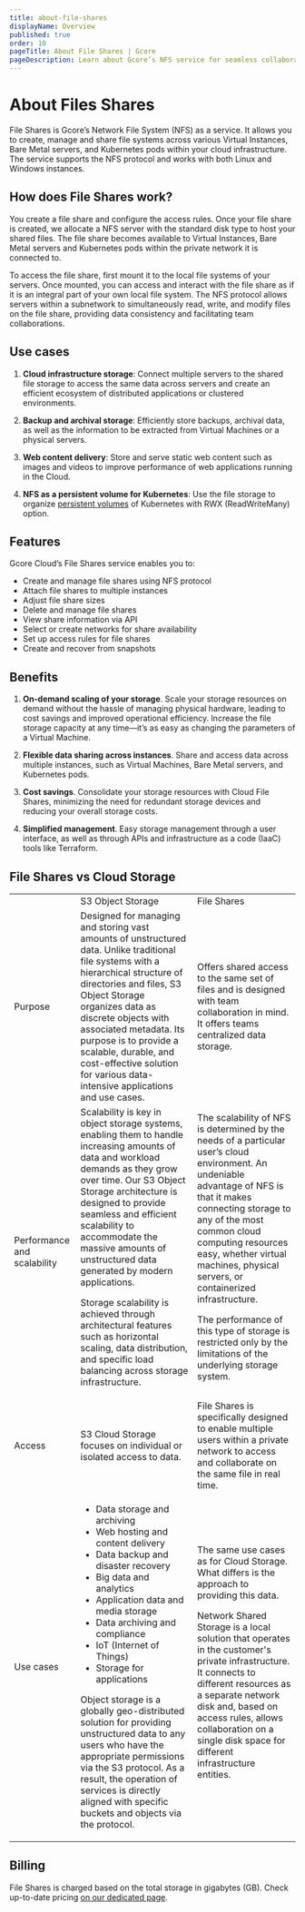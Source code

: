 ```yaml
---
title: about-file-shares
displayName: Overview
published: true
order: 10
pageTitle: About File Shares | Gcore
pageDescription: Learn about Gcore’s NFS service for seamless collaboration & cost savings.
---
```

# About Files Shares

File Shares is Gcore’s Network File System (NFS) as a service. It allows you to create, manage and share file systems across various Virtual Instances, Bare Metal servers, and Kubernetes pods within your cloud infrastructure. The service supports the NFS protocol and works with both Linux and Windows instances. 

## How does File Shares work?

You create a file share and configure the access rules. Once your file share is created, we allocate a NFS server with the standard disk type to host your shared files. The file share becomes available to Virtual Instances, Bare Metal servers and Kubernetes pods within the private network it is connected to.

To access the file share, first mount it to the local file systems of your servers. Once mounted, you can access and interact with the file share as if it is an integral part of your own local file system. The NFS protocol allows servers within a subnetwork to simultaneously read, write, and modify files on the file share, providing data consistency and facilitating team collaborations.

## Use cases

1. **Cloud infrastructure storage**: Connect multiple servers to the shared file storage to access the same data across servers and create an efficient ecosystem of distributed applications or clustered environments.

2. **Backup and archival storage**: Efficiently store backups, archival data, as well as the information to be extracted from Virtual Machines or a physical servers.

3. **Web content delivery**: Store and serve static web content such as images and videos to improve performance of web applications running in the Cloud.

4. **NFS as a persistent volume for Kubernetes**: Use the file storage to organize <a href="https://gcore.com/docs/cloud/kubernetes/storage/create-a-pvc-and-bind-it-to-a-pod" target="_blank">persistent volumes</a> of Kubernetes with RWX (ReadWriteMany) option.

## Features

Gcore Cloud’s File Shares service enables you to:
- Create and manage file shares using NFS protocol
- Attach file shares to multiple instances
- Adjust file share sizes
- Delete and manage file shares
- View share information via API
- Select or create networks for share availability
- Set up access rules for file shares
- Create and recover from snapshots

## Benefits

1. **On-demand scaling of your storage**. Scale your storage resources on demand without the hassle of managing physical hardware, leading to cost savings and improved operational efficiency. Increase the file storage capacity at any time—it’s as easy as changing the parameters of a Virtual Machine.

2. **Flexible data sharing across instances**. Share and access data across multiple instances, such as Virtual Machines, Bare Metal servers, and Kubernetes pods.

3. **Cost savings**. Consolidate your storage resources with Cloud File Shares, minimizing the need for redundant storage devices and reducing your overall storage costs.

4. **Simplified management**. Easy storage management through a user interface, as well as through APIs and infrastructure as a code (IaaC) tools like Terraform.

## File Shares vs Cloud Storage

<table>
   <tr>
      <td>    </td>
      <td>S3 Object Storage</td>
      <td>File Shares</td>
   </tr>
   <tr>
      <td>Purpose</td>
      <td>Designed for managing and storing vast amounts of unstructured data. Unlike traditional file systems with a hierarchical structure of directories and files, S3 Object Storage organizes data as discrete objects with associated metadata. Its purpose is to provide a scalable, durable, and cost-effective solution for various data-intensive applications and use cases.</td>
      <td>Offers shared access to the same set of files and is designed with team collaboration in mind. It offers teams centralized data storage.</td>
   </tr>
   <tr>
      <td>Performance and scalability</td>
      <td>Scalability is key in object storage systems, enabling them to handle increasing amounts of data and workload demands as they grow over time. Our S3 Object Storage architecture is designed to provide seamless and efficient scalability to accommodate the massive amounts of unstructured data generated by modern applications. 

Storage scalability is achieved through architectural features such as horizontal scaling, data distribution, and specific load balancing across storage infrastructure.
</td>
      <td>The scalability of NFS is determined by the needs of a particular user’s cloud environment. An undeniable advantage of NFS is that it makes connecting storage to any of the most common cloud computing resources easy, whether virtual machines, physical servers, or containerized infrastructure.

The performance of this type of storage is restricted only by the limitations of the underlying storage system.
</td>
   </tr>
   <tr>
      <td>Access</td>
      <td>S3 Cloud Storage focuses on individual or isolated access to data.</td>
      <td>File Shares is specifically designed to enable multiple users within a private network to access and collaborate on the same file in real time.</td>
   </tr>
   <tr>
      <td>Use cases</td>
      <td>

- Data storage and archiving
- Web hosting and content delivery
- Data backup and disaster recovery
- Big data and analytics
- Application data and media storage
- Data archiving and compliance
- IoT (Internet of Things)
- Storage for applications

Object storage is a globally geo-distributed solution for providing unstructured data to any users who have the appropriate permissions via the S3 protocol. As a result, the operation of services is directly aligned with specific buckets and objects via the protocol.
</td>
      <td>The same use cases as for Cloud Storage. What differs is the approach to providing this data.

Network Shared Storage is a local solution that operates in the customer's private infrastructure. It connects to different resources as a separate network disk and, based on access rules, allows collaboration on a single disk space for different infrastructure entities.
</td>
</table>

## Billing

File Shares is charged based on the total storage in gigabytes (GB). Check up-to-date pricing <a href="https://gcore.com/pricing/cloud" target="_blank">on our dedicated page</a>.



